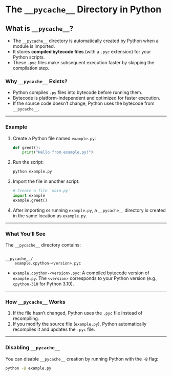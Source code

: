 # The `__pycache__` Directory in Python

## **What is `__pycache__`?**

- The `__pycache__` directory is automatically created by Python when a module is imported.
- It stores **compiled bytecode files** (with a `.pyc` extension) for your Python scripts.
- These `.pyc` files make subsequent execution faster by skipping the compilation step.

### **Why `__pycache__` Exists?**

- Python compiles `.py` files into bytecode before running them.
- Bytecode is platform-independent and optimized for faster execution.
- If the source code doesn’t change, Python uses the bytecode from `__pycache__`.

---

### **Example**

1. Create a Python file named `example.py`:

   ```python
   def greet():
       print("Hello from example.py!")
   ```

2. Run the script:

   ```bash
   python example.py
   ```

3. Import the file in another script:

   ```python
   # Create a file `main.py`
   import example
   example.greet()
   ```

4. After importing or running `example.py`, a `__pycache__` directory is created in the same location as `example.py`.

---

### **What You’ll See**

The `__pycache__` directory contains:

```

__pycache__/
    example.cpython-<version>.pyc
```

- `example.cpython-<version>.pyc`: A compiled bytecode version of `example.py`. The `<version>` corresponds to your Python version (e.g., `cpython-310` for Python 3.10).

---

### **How `__pycache__` Works**

1. If the file hasn’t changed, Python uses the `.pyc` file instead of recompiling.
2. If you modify the source file (`example.py`), Python automatically recompiles it and updates the `.pyc` file.

---

### **Disabling `__pycache__`**

You can disable `__pycache__` creation by running Python with the `-B` flag:

```bash
python -B example.py
```
